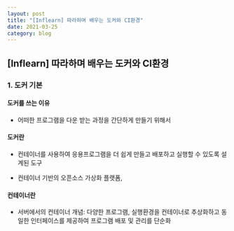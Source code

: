 ```yaml
---
layout: post
title: "[Inflearn] 따라하며 배우는 도커와 CI환경"
date: 2021-03-25
category: blog
---
```


## [Inflearn] 따라하며 배우는 도커와 CI환경

### 1. 도커 기본

#### 도커를 쓰는 이유

- 어떠한 프로그램을 다운 받는 과정을 간단하게 만들기 위해서


#### 도커란

- 컨테이너를 사용하여 응용프로그램을 더 쉽게 만들고 배포하고 실행할 수 있도록 설계된 도구
 
- 컨테이너 기반의 오픈소스 가상화 플랫폼, 
 
#### 컨테이너란

- 서버에서의 컨테이너 개념: 다양한 프로그램, 실행환경을 컨테이너로 추상화하고 동일한 인터페이스를 제공하여 프로그램 배포 및 관리를 단순화






